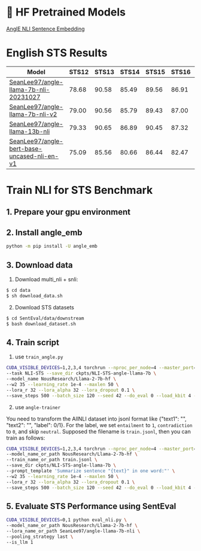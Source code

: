 # 🤗 HF Pretrained Models

[AnglE NLI Sentence Embedding](https://huggingface.co/collections/SeanLee97/angle-nli-sentence-embeddings-6646de386099d0472c5e21c0)

# English STS Results

| Model | STS12 | STS13 | STS14 | STS15 | STS16 | STSBenchmark | SICKRelatedness |  Avg. |
| ------- |-------|-------|-------|-------|-------|--------------|-----------------|-------|
| [SeanLee97/angle-llama-7b-nli-20231027](https://huggingface.co/SeanLee97/angle-llama-7b-nli-20231027) | 78.68 | 90.58 | 85.49 | 89.56 | 86.91 |    88.92     |      81.18      | 85.90 |
| [SeanLee97/angle-llama-7b-nli-v2](https://huggingface.co/SeanLee97/angle-llama-7b-nli-v2) | 79.00 | 90.56 | 85.79 | 89.43 | 87.00 |    88.97     |      80.94      | 85.96 |
| [SeanLee97/angle-llama-13b-nli](https://huggingface.co/SeanLee97/angle-llama-13b-nli)  | 79.33 | 90.65 | 86.89 | 90.45 | 87.32 |    89.69     |      81.32       | **86.52** |
| [SeanLee97/angle-bert-base-uncased-nli-en-v1](https://huggingface.co/SeanLee97/angle-bert-base-uncased-nli-en-v1) | 75.09 | 85.56 | 80.66 | 86.44 | 82.47 | 85.16 | 81.23 | 82.37 |


# Train NLI for STS Benchmark

## 1. Prepare your gpu environment

## 2. Install angle_emb

```bash
python -m pip install -U angle_emb
```

## 3. Download data

1) Download multi_nli + snli:

```bash
$ cd data
$ sh download_data.sh
```

2) Download STS datasets

```bash
$ cd SentEval/data/downstream
$ bash download_dataset.sh
```

## 4. Train script

1) use `train_angle.py`

```bash
CUDA_VISIBLE_DEVICES=1,2,3,4 torchrun --nproc_per_node=4 --master_port=1234 train_angle.py \
--task NLI-STS --save_dir ckpts/NLI-STS-angle-llama-7b \
--model_name NousResearch/Llama-2-7b-hf \
--w2 35 --learning_rate 1e-4 --maxlen 50 \
--lora_r 32 --lora_alpha 32 --lora_dropout 0.1 \
--save_steps 500 --batch_size 120 --seed 42 --do_eval 0 --load_kbit 4 --gradient_accumulation_steps 4 --epochs 1
```

2) use `angle-trainer`

You need to transform the  AllNLI dataset into jsonl format like {"text1": "", "text2": "", "label": 0/1}.
For the label, we set `entailment` to `1`, `contradiction` to `0`, and skip `neutral`.
Supposed the filename is `train.jsonl`, then you can train as follows:

```bash
CUDA_VISIBLE_DEVICES=1,2,3,4 torchrun --nproc_per_node=4 --master_port=1234 angle-trainer \
--model_name_or_path NousResearch/Llama-2-7b-hf \
--train_name_or_path train.jsonl \
--save_dir ckpts/NLI-STS-angle-llama-7b \
--prompt_template 'Summarize sentence "{text}" in one word:"' \
--w2 35 --learning_rate 1e-4 --maxlen 50 \
--lora_r 32 --lora_alpha 32 --lora_dropout 0.1 \
--save_steps 500 --batch_size 120 --seed 42 --do_eval 0 --load_kbit 4 --gradient_accumulation_steps 4 --epochs 1
```

## 5. Evaluate STS Performance using SentEval

```bash
CUDA_VISIBLE_DEVICES=0,1 python eval_nli.py \
--model_name_or_path NousResearch/Llama-2-7b-hf \
--lora_name_or_path SeanLee97/angle-llama-7b-nli \
--pooling_strategy last \
--is_llm 1
```
